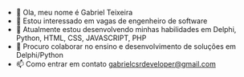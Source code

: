 - 👋 Ola, meu nome é Gabriel Teixeira
- 👀 Estou interessado em vagas de engenheiro de software
- 🌱 Atualmente estou desenvolvendo minhas habilidades em Delphi, Python, HTML, CSS, JAVASCRIPT, PHP
- 💞️ Procuro colaborar no ensino e desenvolvimento de soluções em Delphi/Python
- 📫 Como entrar em contato gabrielcsrdeveloper@gmail.com
